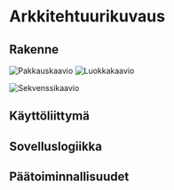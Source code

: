 # Arkkitehtuurikuvaus

## Rakenne
![Pakkauskaavio]()
![Luokkakaavio]()

![Sekvenssikaavio]()

## Käyttöliittymä

## Sovelluslogiikka

## Päätoiminnallisuudet

